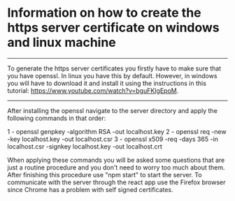 # Information on how to create the https server certificate on windows and linux machine

*** 

To generate the https server certificates you firstly have to make sure that you have openssl. In linux you have this by default. However, in windows you will have to download it
and install it using the instructions in this tutorial: https://www.youtube.com/watch?v=bguFKIgEpoM.

***

After installing the openssl navigate to the server directory and apply the following commands in that order: 

1 - openssl genpkey -algorithm RSA -out localhost.key
2 - openssl req -new -key localhost.key -out localhost.csr
3 - openssl x509 -req -days 365 -in localhost.csr -signkey localhost.key -out localhost.crt

When applying these commands you will be asked some questions that are just a routine procedure and you don't need to worry too much about them. After finishing this procedure
use "npm start" to start the server. To communicate with the server through the react app use the Firefox browser since Chrome has a problem with self signed certificates. 